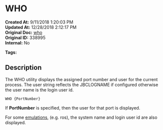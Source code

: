 # WHO

**Created At:** 9/11/2018 1:20:03 PM  
**Updated At:** 12/28/2018 2:12:17 PM  
**Original Doc:** [who](https://docs.jbase.com/46963-utilities/who)  
**Original ID:** 338995  
**Internal:** No  

**Tags:**
<badge text='assign port number' vertical='middle' />
<badge text='who' vertical='middle' />
<badge text='logged in user' vertical='middle' />

## Description

The WHO utility displays the assigned port number and user for the current process. The user string reflects the JBCLOGNAME if configured otherwise the user name is the login user id.

```
WHO {PortNumber}
```

If **PortNumber** is specified, then the user for that port is displayed.

For some [emulations](./../../../environment-variables/jbcemulate), (e.g. ros), the system name and login user id are also displayed.
